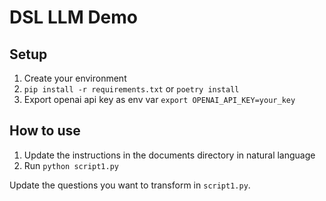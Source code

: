 # DSL LLM Demo
## Setup
1. Create your environment
2. `pip install -r requirements.txt` or `poetry install`
3. Export openai api key as env var `export OPENAI_API_KEY=your_key`

## How to use
1. Update the instructions in the documents directory in natural language
2. Run `python script1.py`

Update the questions you want to transform in `script1.py`.
